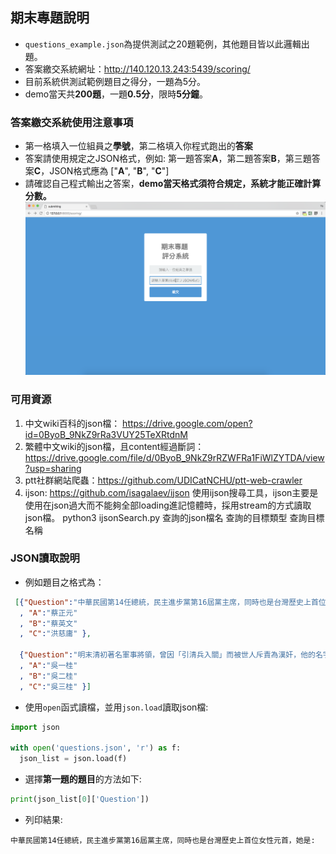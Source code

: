 ## 期末專題說明
- `questions_example.json`為提供測試之20題範例，其他題目皆以此邏輯出題。
- 答案繳交系統網址：http://140.120.13.243:5439/scoring/
- 目前系統供測試範例題目之得分，一題為5分。
- demo當天共**200題**，一題**0.5分**，限時**5分鐘**。

### 答案繳交系統使用注意事項
- 第一格填入一位組員之**學號**，第二格填入你程式跑出的**答案**
- 答案請使用規定之JSON格式，例如: 第一題答案**A**，第二題答案**B**，第三題答案**C**，JSON格式應為 ["**A**", "**B**", "**C**"]
- 請確認自己程式輸出之答案，**demo當天格式須符合規定，系統才能正確計算分數。**
![img](./img/screen_shot.png)

### 可用資源
1. 中文wiki百科的json檔： https://drive.google.com/open?id=0ByoB_9NkZ9rRa3VUY25TeXRtdnM
2. 繁體中文wiki的json檔，且content經過斷詞：https://drive.google.com/file/d/0ByoB_9NkZ9rRZWFRa1FiWlZYTDA/view?usp=sharing  
3. ptt社群網站爬蟲：https://github.com/UDICatNCHU/ptt-web-crawler
4. ijson: https://github.com/isagalaev/ijson
   使用ijson搜尋工具，ijson主要是使用在json過大而不能夠全部loading進記憶體時，採用stream的方式讀取json檔。
	python3 ijsonSearch.py 查詢的json檔名 查詢的目標類型 查詢目標名稱

### JSON讀取說明
- 例如題目之格式為：
```json
 [{"Question":"中華民國第14任總統，民主進步黨第16屆黨主席，同時也是台灣歷史上首位女性元首，她是:" 
  , "A":"蔡正元"
  , "B":"蔡英文"
  , "C":"洪慈庸" },

  {"Question":"明末清初著名軍事將領，曾因「引清兵入關」而被世人斥責為漢奸，他的名字叫做:" 
  , "A":"吳一桂"
  , "B":"吳二桂"
  , "C":"吳三桂" }]
```
- 使用`open`函式讀檔，並用`json.load`讀取json檔:
```python
import json

with open('questions.json', 'r') as f:
  json_list = json.load(f)
```

- 選擇**第一題的題目**的方法如下:
```python
print(json_list[0]['Question'])
```
- 列印結果:
```
中華民國第14任總統，民主進步黨第16屆黨主席，同時也是台灣歷史上首位女性元首，她是:
```
